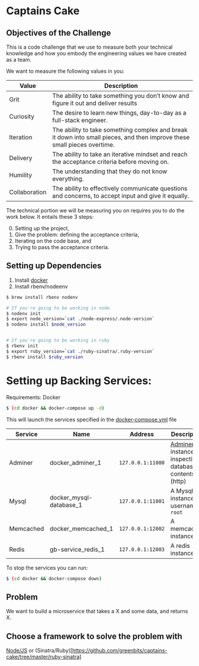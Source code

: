 # Captains Cake

## Objectives of the Challenge

This is a code challenge that we use to measure both your technical knowledge and how you embody the engineering values we have created as a team.

We want to measure the following values in you:

| Value          | Description                 |
|----------------|-----------------------------|
| Grit           | The ability to take something you don’t know and figure it out and deliver results |
| Curiosity      | The desire to learn new things, day-to-day as a full-stack engineer. |
| Iteration      | The ability to take something complex and break it down into small pieces, and then improve these small pieces overtime. |
| Delivery       | The ability to take an iterative mindset and reach the acceptance criteria before moving on.|
| Humility       | The understanding that they do not know everything. |
| Collaboration  | The ability to effectively communicate questions and concerns, to accept input and give it equally. |

The technical portion we will be measuring you on requires you to do the work below. It entails these 3 steps:

0) Setting up the project,
1) Give the problem: defining the acceptance criteria,
2) Iterating on the code base, and
3) Trying to pass the acceptance criteria.

## Setting up Dependencies
1) Install [docker](https://docs.docker.com/docker-for-mac/install/)
2) Install rbenv/nodeenv

```bash
$ brew install rbenv nodenv

# If you're going to be working in node
$ nodenv init
$ export node_version=`cat ./node-express/.node-version`
$ nodenv install $node_version


# If you're going to be working in ruby
$ rbenv init
$ export ruby_version=`cat ./ruby-sinatra/.ruby-version`
$ rbenv install $ruby_version
```

# Setting up Backing Services:
Requirements: Docker

```bash
$ (cd docker && docker-compose up -d)
```

This will launch the services specified in the [docker-compose.yml](./docker/docker-compose.yml) file

| Service          | Name                        | Address           | Description                                                          |
|------------------|-----------------------------|-------------------|----------------------------------------------------------------------|
| Adminer          | docker_adminer_1            | `127.0.0.1:11000` | [Adminer](https://www.adminer.org/) instance for inspecting database contents (http) |
| Mysql            | docker_mysql-database_1  | `127.0.0.1:11001` | A Mysql instance, username is `root`      |
| Memcached        | docker_memcached_1          | `127.0.0.1:12002` | A memcached instance                                                 |
| Redis            | gb-service_redis_1          | `127.0.0.1:12003` | A redis instance                                                     |

To stop the services you can run:
```bash
$ (cd docker && docker-compose down)
```

## Problem

We want to build a microservice that takes a X and some data, and returns X.

## Choose a framework to solve the problem with

[Node/JS](https://github.com/greenbits/captains-cake/tree/master/node-express) or (Sinatra/Ruby)[https://github.com/greenbits/captains-cake/tree/master/ruby-sinatra]


